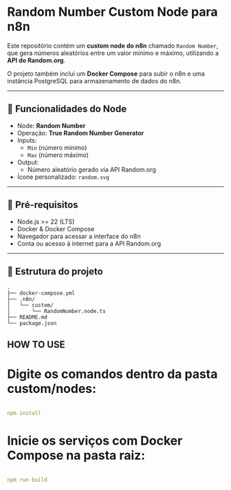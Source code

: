 # Random Number Custom Node para n8n

Este repositório contém um **custom node do n8n** chamado `Random Number`, que gera números aleatórios entre um valor mínimo e máximo, utilizando a **API do Random.org**.  

O projeto também inclui um **Docker Compose** para subir o n8n e uma instância PostgreSQL para armazenamento de dados do n8n.

---

## 🔹 Funcionalidades do Node

- Node: **Random Number**
- Operação: **True Random Number Generator**
- Inputs:
  - `Min` (número mínimo)
  - `Max` (número máximo)
- Output:
  - Número aleatório gerado via API Random.org
- Ícone personalizado: `random.svg`

---

## 🔹 Pré-requisitos

- Node.js >= 22 (LTS)
- Docker & Docker Compose
- Navegador para acessar a interface do n8n
- Conta ou acesso à internet para a API Random.org

---

## 🔹 Estrutura do projeto

```text
.
├── docker-compose.yml
├── .n8n/
│   └── custom/
│       └── RandomNumber.node.ts
├── README.md
└── package.json
```

## HOW TO USE

# Digite os comandos dentro da pasta custom/nodes:

```yaml

npm install

```

# Inicie os serviços com Docker Compose na pasta raiz:

```yaml

npm run build

```